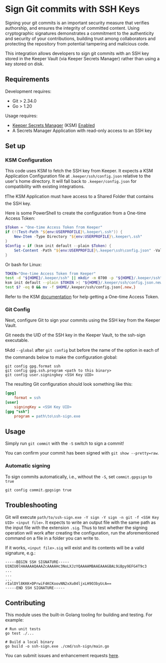 # Sign Git commits with SSH Keys

Signing your git commits is an important security measure that verifies authorship, and ensures the integrity of committed content. Using cryptographic signatures demonstrates a commitment to the authenticity and security of your contributions, building trust among collaborators and protecting the repository from potential tampering and malicious code.

This integration allows developers to sign git commits with an SSH key stored in the Keeper Vault (via Keeper Secrets Manager) rather than using a key stored on disk.

## Requirements

Development requires:

- Git > 2.34.0
- Go > 1.20

Usage requires:

- [Keeper Secrets Manager](https://docs.keeper.io/secrets-manager/secrets-manager/overview)
  (KSM) [Enabled](https://docs.keeper.io/secrets-manager/secrets-manager/quick-start-guide)
- A Secrets Manager Application with read-only access to an SSH key

## Set up

### KSM Configuration

This code uses KSM to fetch the SSH key from Keeper.
It expects a KSM Application Configuration file at `.keeper/ssh/config.json` relative to the user's home directory.
It will fall back to `.keeper/config.json` for compatibility with existing integrations.

❗The KSM Application must have access to a Shared Folder that contains the SSH key.

Here is some PowerShell to create the configuration from a One-time Access Token:

```PowerShell
$Token = "One-time Access Token from Keeper"
if (!(Test-Path "${env:USERPROFILE}\.keeper\.ssh")) {
    New-Item -Type Directory "${env:USERPROFILE}\.keeper\.ssh"
}
$Config = if (ksm init default --plain $Token) {
    Set-Content -Path "${env:USERPROFILE}\.keeper\ssh\config.json" -Value $Config
}
```

Or bash for Linux:

```bash
TOKEN="One-time Access Token from Keeper"
test -d "${HOME}/.keeper/ssh" || mkdir -m 0700 -p "${HOME}/.keeper/ssh"
ksm init default --plain $TOKEN >| "${HOME}/.keeper/ssh/config.json.new"
test $? -eq 0 && mv -f $HOME/.keeper/ssh/config.json{.new,}
```

Refer to the KSM [documentation](https://docs.keeper.io/secrets-manager/secrets-manager/about/one-time-token)
for help getting a One-time Access Token.

### Git Config

Next, configure Git to sign your commits using the SSH key from the Keeper Vault.

Git needs the UID of the SSH key in the Keeper Vault, to the ssh-sign executable.

❗Add `--global` after `git config` but before the name of the option in each of the commands below to make the configuration global:

```shell
git config gpg.format ssh
git config gpg.ssh.program <path to this binary>
git config user.signingkey <SSH Key UID>
```

The resulting Git configuration should look something like this:

```ini
[gpg]
    format = ssh
[user]
    signingKey = <SSH Key UID>
[gpg "ssh"]
    program = path\to\ssh-sign.exe
```

## Usage

Simply run `git commit` with the `-S` switch to sign a commit!

You can confirm your commit has been signed with `git show --pretty=raw`.

### Automatic signing

To sign commits automatically, i.e., without the `-S`, set `commit.gpgsign` to `true`

```shell
git config commit.gpgsign true
```

## Troubleshooting

Git will execute `path/to/ssh-sign.exe -Y sign -Y sign -n git -f <SSH Key UID> <input file>`.
It expects to write an output file with the same path as the input file with the extension `.sig`.
Thus to test whether the signing operation will work after creating the configuration,
run the aforementioned command on a file in a folder you can write to.

If it works, `<input file>.sig` will exist and its contents will be a valid signature, e.g.:

```PEM
-----BEGIN SSH SIGNATURE-----
U1NIU0lHAAAAAQAAAZcAAAAHc3NoLXJzYQAAAAMBAAEAAAGBAL9iBpy9EFG4T9c3
...
...
...
rIalDYl8KKK+DPrwiF4KCKoovNN2xXu04ljxLH9O3byUcA==
-----END SSH SIGNATURE-----
```

## Contributing

This module uses the built-in Golang tooling for building and testing. For example:

```shell
# Run unit tests
go test ./...

# Build a local binary
go build -o ssh-sign.exe ./cmd/ssh-sign/main.go
```

You can submit issues and enhancement requests [here](https://github.com/Keeper-Security/git-ssh-sign/issues).
